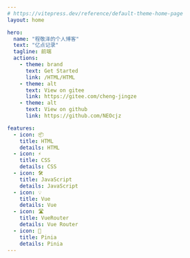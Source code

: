 ```yaml
---
# https://vitepress.dev/reference/default-theme-home-page
layout: home

hero:
  name: "程敬泽的个人博客"
  text: "亿点记录"
  tagline: 前端
  actions:
    - theme: brand
      text: Get Started
      link: /HTML/HTML
    - theme: alt
      text: View on gitee
      link: https://gitee.com/cheng-jingze
    - theme: alt
      text: View on github
      link: https://github.com/NEOcjz

features:
  - icon: 📦
    title: HTML
    details: HTML
  - icon: ⚡️
    title: CSS
    details: CSS
  - icon: 🛠️
    title: JavaScript
    details: JavaScript
  - icon: 💡
    title: Vue
    details: Vue
  - icon: 🛣
    title: VueRouter
    details: Vue Router
  - icon: 🔑
    title: Pinia
    details: Pinia
---
```

<style>
  :root {
    --vp-home-hero-name-color: transparent;
    --vp-home-hero-name-background: -webkit-linear-gradient(120deg, #bd34fe, #41d1ff);
  }
</style>
